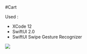 #Cart 

Used :

 - XCode 12 
 - SwiftUI 2.0
 - SwiftUI Swipe Gesture Recognizer 


![](https://github.com/Guanais/Cart/blob/origin/DELETE_ME/Cart.gif?raw=true)
